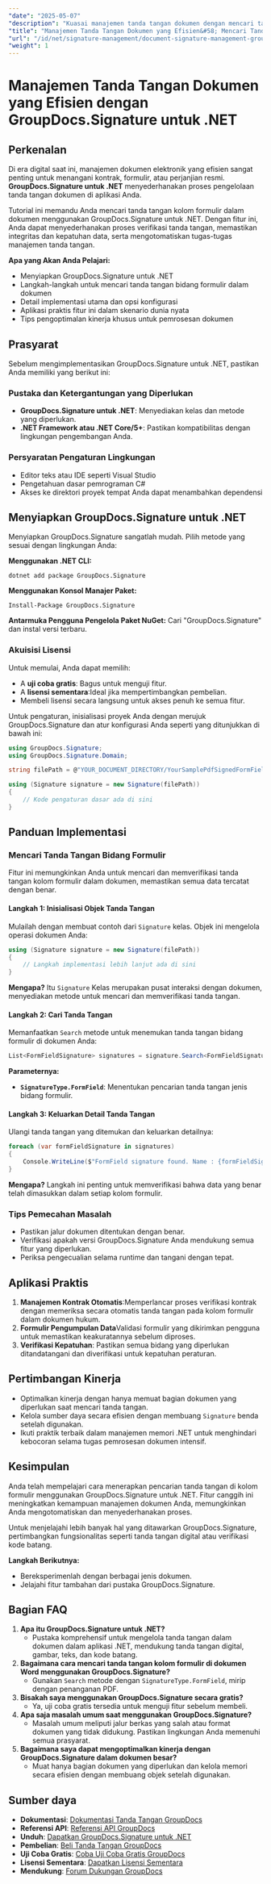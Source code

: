 ```yaml
---
"date": "2025-05-07"
"description": "Kuasai manajemen tanda tangan dokumen dengan mencari tanda tangan kolom formulir secara efisien menggunakan GroupDocs.Signature untuk .NET. Sederhanakan proses Anda dan pastikan kepatuhan."
"title": "Manajemen Tanda Tangan Dokumen yang Efisien&#58; Mencari Tanda Tangan Formulir-Kolom dengan GroupDocs.Signature untuk .NET"
"url": "/id/net/signature-management/document-signature-management-groupdocs-net/"
"weight": 1
---
```


# Manajemen Tanda Tangan Dokumen yang Efisien dengan GroupDocs.Signature untuk .NET

## Perkenalan

Di era digital saat ini, manajemen dokumen elektronik yang efisien sangat penting untuk menangani kontrak, formulir, atau perjanjian resmi. **GroupDocs.Signature untuk .NET** menyederhanakan proses pengelolaan tanda tangan dokumen di aplikasi Anda.

Tutorial ini memandu Anda mencari tanda tangan kolom formulir dalam dokumen menggunakan GroupDocs.Signature untuk .NET. Dengan fitur ini, Anda dapat menyederhanakan proses verifikasi tanda tangan, memastikan integritas dan kepatuhan data, serta mengotomatiskan tugas-tugas manajemen tanda tangan.

**Apa yang Akan Anda Pelajari:**
- Menyiapkan GroupDocs.Signature untuk .NET
- Langkah-langkah untuk mencari tanda tangan bidang formulir dalam dokumen
- Detail implementasi utama dan opsi konfigurasi
- Aplikasi praktis fitur ini dalam skenario dunia nyata
- Tips pengoptimalan kinerja khusus untuk pemrosesan dokumen

## Prasyarat

Sebelum mengimplementasikan GroupDocs.Signature untuk .NET, pastikan Anda memiliki yang berikut ini:

### Pustaka dan Ketergantungan yang Diperlukan
- **GroupDocs.Signature untuk .NET**: Menyediakan kelas dan metode yang diperlukan.
- **.NET Framework atau .NET Core/5+**: Pastikan kompatibilitas dengan lingkungan pengembangan Anda.

### Persyaratan Pengaturan Lingkungan
- Editor teks atau IDE seperti Visual Studio
- Pengetahuan dasar pemrograman C#
- Akses ke direktori proyek tempat Anda dapat menambahkan dependensi

## Menyiapkan GroupDocs.Signature untuk .NET

Menyiapkan GroupDocs.Signature sangatlah mudah. Pilih metode yang sesuai dengan lingkungan Anda:

**Menggunakan .NET CLI:**
```shell
dotnet add package GroupDocs.Signature
```

**Menggunakan Konsol Manajer Paket:**
```shell
Install-Package GroupDocs.Signature
```

**Antarmuka Pengguna Pengelola Paket NuGet:** 
Cari "GroupDocs.Signature" dan instal versi terbaru.

### Akuisisi Lisensi

Untuk memulai, Anda dapat memilih:
- A **uji coba gratis**: Bagus untuk menguji fitur.
- A **lisensi sementara**:Ideal jika mempertimbangkan pembelian.
- Membeli lisensi secara langsung untuk akses penuh ke semua fitur.

Untuk pengaturan, inisialisasi proyek Anda dengan merujuk GroupDocs.Signature dan atur konfigurasi Anda seperti yang ditunjukkan di bawah ini:
```csharp
using GroupDocs.Signature;
using GroupDocs.Signature.Domain;

string filePath = @"YOUR_DOCUMENT_DIRECTORY/YourSamplePdfSignedFormField.pdf"; // Ganti dengan jalur file sebenarnya

using (Signature signature = new Signature(filePath))
{
    // Kode pengaturan dasar ada di sini
}
```

## Panduan Implementasi

### Mencari Tanda Tangan Bidang Formulir

Fitur ini memungkinkan Anda untuk mencari dan memverifikasi tanda tangan kolom formulir dalam dokumen, memastikan semua data tercatat dengan benar.

#### Langkah 1: Inisialisasi Objek Tanda Tangan

Mulailah dengan membuat contoh dari `Signature` kelas. Objek ini mengelola operasi dokumen Anda:
```csharp
using (Signature signature = new Signature(filePath))
{
    // Langkah implementasi lebih lanjut ada di sini
}
```
**Mengapa?** Itu `Signature` Kelas merupakan pusat interaksi dengan dokumen, menyediakan metode untuk mencari dan memverifikasi tanda tangan.

#### Langkah 2: Cari Tanda Tangan

Memanfaatkan `Search` metode untuk menemukan tanda tangan bidang formulir di dokumen Anda:
```csharp
List<FormFieldSignature> signatures = signature.Search<FormFieldSignature>(SignatureType.FormField);
```
**Parameternya:**
- **`SignatureType.FormField`**: Menentukan pencarian tanda tangan jenis bidang formulir.

#### Langkah 3: Keluarkan Detail Tanda Tangan

Ulangi tanda tangan yang ditemukan dan keluarkan detailnya:
```csharp
foreach (var formFieldSignature in signatures)
{
    Console.WriteLine($"FormField signature found. Name : {formFieldSignature.Name}. Value: {formFieldSignature.Value}");
}
```
**Mengapa?** Langkah ini penting untuk memverifikasi bahwa data yang benar telah dimasukkan dalam setiap kolom formulir.

### Tips Pemecahan Masalah
- Pastikan jalur dokumen ditentukan dengan benar.
- Verifikasi apakah versi GroupDocs.Signature Anda mendukung semua fitur yang diperlukan.
- Periksa pengecualian selama runtime dan tangani dengan tepat.

## Aplikasi Praktis
1. **Manajemen Kontrak Otomatis**:Memperlancar proses verifikasi kontrak dengan memeriksa secara otomatis tanda tangan pada kolom formulir dalam dokumen hukum.
2. **Formulir Pengumpulan Data**Validasi formulir yang dikirimkan pengguna untuk memastikan keakuratannya sebelum diproses.
3. **Verifikasi Kepatuhan**: Pastikan semua bidang yang diperlukan ditandatangani dan diverifikasi untuk kepatuhan peraturan.

## Pertimbangan Kinerja
- Optimalkan kinerja dengan hanya memuat bagian dokumen yang diperlukan saat mencari tanda tangan.
- Kelola sumber daya secara efisien dengan membuang `Signature` benda setelah digunakan.
- Ikuti praktik terbaik dalam manajemen memori .NET untuk menghindari kebocoran selama tugas pemrosesan dokumen intensif.

## Kesimpulan

Anda telah mempelajari cara menerapkan pencarian tanda tangan di kolom formulir menggunakan GroupDocs.Signature untuk .NET. Fitur canggih ini meningkatkan kemampuan manajemen dokumen Anda, memungkinkan Anda mengotomatiskan dan menyederhanakan proses.

Untuk menjelajahi lebih banyak hal yang ditawarkan GroupDocs.Signature, pertimbangkan fungsionalitas seperti tanda tangan digital atau verifikasi kode batang.

**Langkah Berikutnya:**
- Bereksperimenlah dengan berbagai jenis dokumen.
- Jelajahi fitur tambahan dari pustaka GroupDocs.Signature.

## Bagian FAQ
1. **Apa itu GroupDocs.Signature untuk .NET?**
   - Pustaka komprehensif untuk mengelola tanda tangan dalam dokumen dalam aplikasi .NET, mendukung tanda tangan digital, gambar, teks, dan kode batang.
2. **Bagaimana cara mencari tanda tangan kolom formulir di dokumen Word menggunakan GroupDocs.Signature?**
   - Gunakan `Search` metode dengan `SignatureType.FormField`, mirip dengan penanganan PDF.
3. **Bisakah saya menggunakan GroupDocs.Signature secara gratis?**
   - Ya, uji coba gratis tersedia untuk menguji fitur sebelum membeli.
4. **Apa saja masalah umum saat menggunakan GroupDocs.Signature?**
   - Masalah umum meliputi jalur berkas yang salah atau format dokumen yang tidak didukung. Pastikan lingkungan Anda memenuhi semua prasyarat.
5. **Bagaimana saya dapat mengoptimalkan kinerja dengan GroupDocs.Signature dalam dokumen besar?**
   - Muat hanya bagian dokumen yang diperlukan dan kelola memori secara efisien dengan membuang objek setelah digunakan.

## Sumber daya
- **Dokumentasi**: [Dokumentasi Tanda Tangan GroupDocs](https://docs.groupdocs.com/signature/net/)
- **Referensi API**: [Referensi API GroupDocs](https://reference.groupdocs.com/signature/net/)
- **Unduh**: [Dapatkan GroupDocs.Signature untuk .NET](https://releases.groupdocs.com/signature/net/)
- **Pembelian**: [Beli Tanda Tangan GroupDocs](https://purchase.groupdocs.com/buy)
- **Uji Coba Gratis**: [Coba Uji Coba Gratis GroupDocs](https://releases.groupdocs.com/signature/net/)
- **Lisensi Sementara**: [Dapatkan Lisensi Sementara](https://purchase.groupdocs.com/temporary-license/)
- **Mendukung**: [Forum Dukungan GroupDocs](https://forum.groupdocs.com/c/signature/)